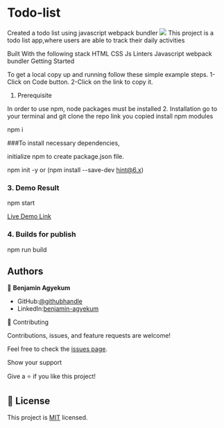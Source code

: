 # Todo-list
Created a todo list using javascript webpack bundler
![](https://img.shields.io/badge/Microverse-blueviolet)
This project is a todo list app,where users are able to track their daily activities


Built With the following stack
HTML CSS Js Linters
Javascript
webpack bundler
Getting Started

To get a local copy up and running follow these simple example steps. 
1-Click on Code button. 
2-Click on the link to copy it.
1. Prerequisite

In order to use npm, node packages must be installed
2. Installation
go to your terminal and git clone the repo link you copied
 install npm modules

npm i

 ###To install necessary dependencies,

initialize npm to create package.json file.

npm init -y or (npm install --save-dev hint@6.x)

### 3. Demo Result

npm start

[Live Demo Link](https://hislordshipprof.github.io/Todo-list/)

### 4. Builds for publish

npm run build


## Authors

👤 **Benjamin Agyekum**

- GitHub:[@githubhandle](https://github.com/hislordshipprof)
- LinkedIn:[benjamin-agyekum](https://www.linkedin.com/in/benjamin-agyekum-5962b7126)

🤝 Contributing

Contributions, issues, and feature requests are welcome!

Feel free to check the [issues page](../../issues/).

Show your support

Give a ⭐️ if you like this project!


## 📝 License

This project is [MIT](./MIT.md) licensed.
